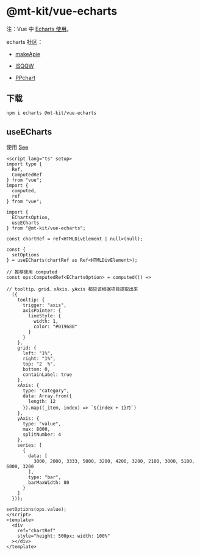# @mt-kit/vue-echarts

注：Vue 中  [Echarts 使用](https://echarts.apache.org/)。

echarts 社区：

- [makeApie](https://www.makeapie.cn/echarts/)

- [ISQQW](https://www.isqqw.com/)

- [PPchart](https://ppchart.com/)

## 下载

```bash
npm i echarts @mt-kit/vue-echarts
```

## useECharts

使用 [See](https://github.com/Not-have/micro-tools/blob/develop/packages-vue/stories/demo-echarts/index.vue)

```vue
<script lang="ts" setup>
import type {
  Ref,
  ComputedRef
} from "vue";
import {
  computed,
  ref
} from "vue";

import {
  EChartsOption,
  useECharts
} from "@mt-kit/vue-echarts";

const chartRef = ref<HTMLDivElement | null>(null);

const {
  setOptions
} = useECharts(chartRef as Ref<HTMLDivElement>);

// 推荐使用 computed
const ops:ComputedRef<EChartsOption> = computed(() =>

// tooltip、grid、xAxis、yAxis 都应该根据项目提取出来
  ({
    tooltip: {
      trigger: "axis",
      axisPointer: {
        lineStyle: {
          width: 1,
          color: "#019680"
        }
      }
    },
    grid: {
      left: "1%",
      right: "1%",
      top: "2  %",
      bottom: 0,
      containLabel: true
    },
    xAxis: {
      type: "category",
      data: Array.from({
        length: 12
      }).map((_item, index) => `${index + 1}月`)
    },
    yAxis: {
      type: "value",
      max: 8000,
      splitNumber: 4
    },
    series: [
      {
        data: [
          3000, 2000, 3333, 5000, 3200, 4200, 3200, 2100, 3000, 5100, 6000, 3200
        ],
        type: "bar",
        barMaxWidth: 80
      }
    ]
  }));

setOptions(ops.value);
</script>
<template>
  <div
    ref="chartRef"
    style="height: 500px; width: 100%"
  ></div>
</template>
```